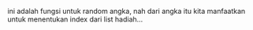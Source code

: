 ini adalah fungsi untuk random angka, nah dari angka itu kita manfaatkan untuk menentukan index dari list hadiah...